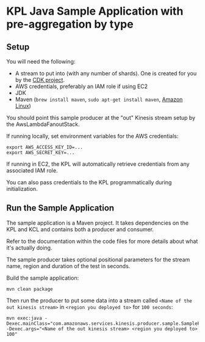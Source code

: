 # KPL Java Sample Application with pre-aggregation by type

## Setup

You will need the following:

+ A stream to put into (with any number of shards). One is created for you by the [CDK project](../README.md).
+ AWS credentials, preferably an IAM role if using EC2
+ JDK
+ Maven (```brew install maven```, ```sudo apt-get install maven```, [Amazon Linux](https://gist.github.com/sebsto/19b99f1fa1f32cae5d00))

You should point this sample producer at the "out" Kinesis stream setup by the AwsLambdaFanoutStack.

If running locally, set environment variables for the AWS credentials:

```
export AWS_ACCESS_KEY_ID=...
export AWS_SECRET_KEY=...
```

If running in EC2, the KPL will automatically retrieve credentials from any associated IAM role.

You can also pass credentials to the KPL programmatically during initialization.

## Run the Sample Application

The sample application is a Maven project. It takes dependencies on the KPL and KCL and contains both a producer and consumer.

Refer to the documentation within the code files for more details about what it's actually doing.

The sample producer takes optional positional parameters for the stream name, region and duration of the test in seconds. 


Build the sample application:

```
mvn clean package
```

Then run the producer to put some data into a stream called ``<Name of the out kinesis stream>`` in ``<region you deployed to>`` for ``100 seconds``:

```
mvn exec:java -Dexec.mainClass="com.amazonaws.services.kinesis.producer.sample.SampleProducer" -Dexec.args="<Name of the out kinesis stream> <region you deployed to> 100"
```


